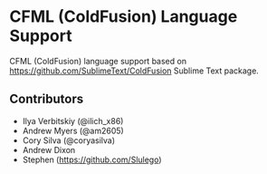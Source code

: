 # CFML (ColdFusion) Language Support

CFML (ColdFusion) language support based on https://github.com/SublimeText/ColdFusion Sublime Text package.

## Contributors

* Ilya Verbitskiy (@ilich_x86)
* Andrew Myers (@am2605)
* Cory Silva (@coryasilva)
* Andrew Dixon
* Stephen (https://github.com/Slulego)
